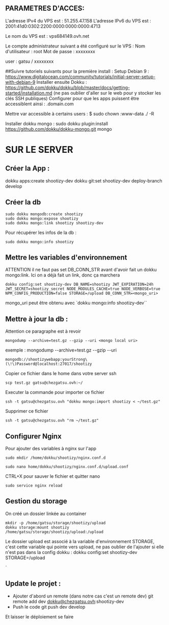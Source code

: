 ## PARAMETRES D'ACCES:

L'adresse IPv4 du VPS est : 51.255.47.158
L'adresse IPv6 du VPS est : 2001:41d0:0302:2200:0000:0000:0000:4713

Le nom du VPS est : vps684149.ovh.net

Le compte administrateur suivant a été configuré sur le VPS :
Nom d'utilisateur : root
Mot de passe : xxxxxxxx

user : gatsu / xxxxxxxx

##Suivre tutoriels suivants pour la première install :
Setup Debian 9 : https://www.digitalocean.com/community/tutorials/initial-server-setup-with-debian-9
Installer ensuite Dokku : https://github.com/dokku/dokku/blob/master/docs/getting-started/installation.md
(ne pas oublier d'aller sur le web pour y stocker les clés SSH publiques)
Configurer pour que les apps puissent être accessiblent ainsi : <appname>.domain.com

Mettre var accessible à certains users :
\$ sudo chown <username>:www-data ./ -R

Installer dokku mongo :
sudo dokku plugin:install https://github.com/dokku/dokku-mongo.git mongo

# SUR LE SERVER

## Créer la App :

dokku apps:create shootizy-dev
dokku git:set shootizy-dev deploy-branch develop

## Créer la db

```
sudo dokku mongodb:create shootizy
sudo dokku mongo:expose shootizy
sudo dokku mongo:link shootizy shootizy-dev
```

Pour récupérer les infos de la db :

```
sudo dokku mongo:info shootizy
```

## Mettre les variables d'environnement

ATTENTION il ne faut pas set DB_CONN_STR avant d'avoir fait un dokku mongo:link. Ici on a déjà fait un link, donc ça marchera

```
dokku config:set shootizy-dev DB_NAME=shootizy JWT_EXPIRATION=24h JWT_SECRET=shootizy_secret NODE_MODULES_CACHE=true NODE_VERBOSE=true NPM_CONFIG_PRODUCTION=false STORAGE=/upload DB_CONN_STR=<mongo_uri>
```

mongo_uri peut être obtenu avec `dokku mongo:info shootizy-dev``

## Mettre à jour la db :

Attention ce paragraphe est à revoir

```
mongodump --archive=test.gz --gzip --uri <mongo local uri>
```

exemple : mongodump --archive=test.gz --gzip --uri

```
mongodb://shootizywebapp:yourStrong\(\!\)Password@localhost:27017/shootizy
```

Copier ce fichier dans le home dans votre server ssh

`scp test.gz gatsu@chezgatsu.ovh:~/`

Executer la commande pour importer ce fichier

`ssh -t gatsu@chezgatsu.ovh "dokku mongo:import shootizy < ~/test.gz"`

Supprimer ce fichier

`ssh -t gatsu@chezgatsu.ovh "rm ~/test.gz"`

## Configurer Nginx

Pour ajouter des variables à nginx sur l'app

```
sudo mkdir /home/dokku/shootizy/nginx.conf.d
```

```
sudo nano home/dokku/shootizy/nginx.conf.d/upload.conf
```

CTRL+X pour sauver le fichier et quitter nano

```
sudo service nginx reload
```

## Gestion du storage

On créé un dossier linkée au container

```
mkdir -p /home/gatsu/storage/shootizy/upload
dokku storage:mount shootizy /home/gatsu/storage/shootizy/upload:/upload
```

Le dossier upload est associé à la variable d'environnement STORAGE, c'est cette variable qui pointe vers upload, ne pas oublier de l'ajouter si elle n'est pas dans la config dokku :
dokku config:set shootizy-dev STORAGE=/upload

`

## Update le projet :

- Ajouter d'abord un remote (dans notre cas c'est un remote dev)
  git remote add dev dokku@chezgatsu.ovh:shootizy-dev
- Push le code
  git push dev develop

Et laisser le déploiement se faire
